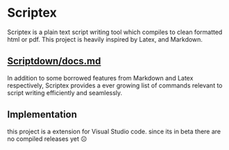 # Scriptex

Scriptex is a plain text script writing tool which compiles to clean formatted html or pdf. This project is heavily inspired by Latex, and Markdown. 

## [Scriptdown/docs.md](Docs)

In addition to some borrowed features from Markdown and Latex respectively, Scriptex provides a ever growing list of commands relevant to script writing efficiently and seamlessly.

## Implementation

this project is a extension for Visual Studio code. since its in beta there are no compiled releases yet ☹️

